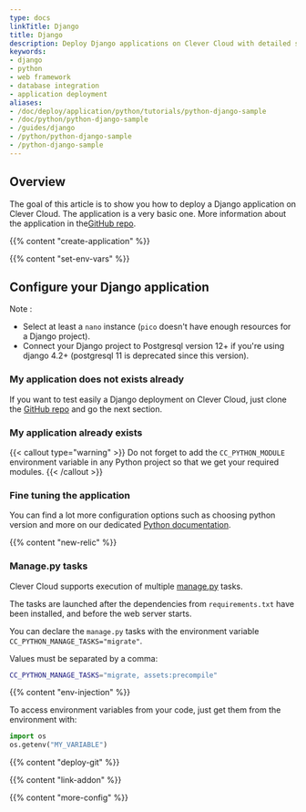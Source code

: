 ```yaml
---
type: docs
linkTitle: Django
title: Django
description: Deploy Django applications on Clever Cloud with detailed step-by-step tutorials and configuration examples
keywords:
- django
- python
- web framework
- database integration
- application deployment
aliases:
- /doc/deploy/application/python/tutorials/python-django-sample
- /doc/python/python-django-sample
- /guides/django
- /python/python-django-sample
- /python-django-sample
---
```


## Overview

The goal of this article is to show you how to deploy a Django application on Clever Cloud.
The application is a very basic one. More information about the application in the[GitHub repo](https://github.com/CleverCloud/django-example).

{{% content "create-application" %}}

{{% content "set-env-vars" %}}

## Configure your Django application

Note :

- Select at least a `nano` instance (`pico` doesn't have enough resources for a Django project).
- Connect your Django project to Postgresql version 12+ if you're using django 4.2+ (postgresql 11 is deprecated since this version).

### My application does not exists already

If you want to test easily a Django deployment on Clever Cloud, just clone the [GitHub repo](https://github.com/CleverCloud/django-example) and go the next section.

### My application already exists

{{< callout type="warning" >}}
  Do not forget to add the `CC_PYTHON_MODULE` environment variable in any Python project so that we get your required modules.
{{< /callout >}}

### Fine tuning the application

You can find a lot more configuration options such as choosing python version and more on our dedicated [Python documentation](/developers/doc/applications/python).

 {{% content "new-relic" %}}

### Manage.py tasks

Clever Cloud supports execution of multiple [manage.py](https://docs.djangoproject.com/fr/3.2/ref/django-admin/) tasks.

The tasks are launched after the dependencies from `requirements.txt` have been installed, and before the web server starts.

You can declare the `manage.py` tasks with the environment variable `CC_PYTHON_MANAGE_TASKS="migrate"`.

Values must be separated by a comma:

```bash
CC_PYTHON_MANAGE_TASKS="migrate, assets:precompile"
```

 {{% content "env-injection" %}}

To access environment variables from your code, just get them from the environment with:

```python
import os
os.getenv("MY_VARIABLE")
```

 {{% content "deploy-git" %}}

 {{% content "link-addon" %}}

{{% content "more-config" %}}
